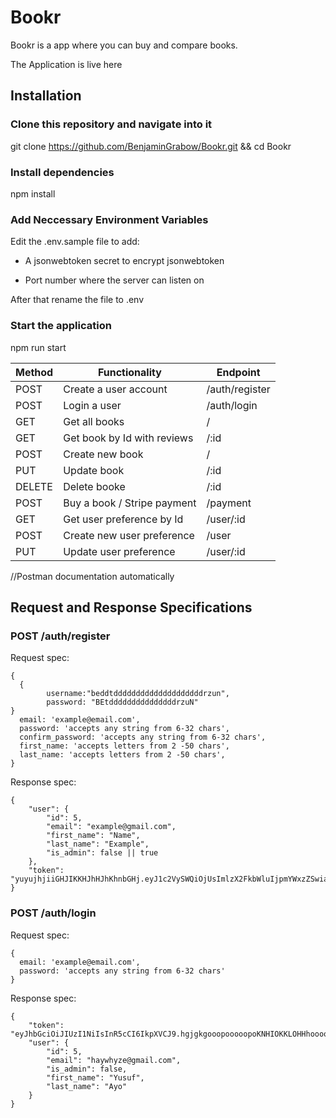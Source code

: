 # Bookr

Bookr is a app where you can buy and compare books.

The Application is live here 

## Installation

### Clone this repository and navigate into it

git clone https://github.com/BenjaminGrabow/Bookr.git && cd Bookr

### Install dependencies

npm install

### Add Neccessary Environment Variables
Edit the .env.sample file to add:

- A jsonwebtoken secret to encrypt jsonwebtoken

- Port number where the server can listen on

After that rename the file to .env

### Start the application
npm run start

|     Method | Functionality              | Endpoint      |
| ---------- | -------------              | ----------    |
| POST       |Create a user account       | /auth/register|
| POST       |Login a user                | /auth/login   |
| GET        | Get all books              | /             |
| GET        | Get book by Id with reviews| /:id          |
| POST       |Create new book             | /             |
| PUT        | Update book                | /:id          |
| DELETE     |Delete booke                | /:id          |
| POST       |Buy a book / Stripe payment | /payment      |
| GET        |Get user preference by Id   | /user/:id     |
| POST       |Create new user preference  | /user         |
| PUT        |Update user preference      | /user/:id     |
//Postman documentation automatically

## Request and Response Specifications

### POST /auth/register

Request spec:

```
{
  {
        username:"beddtddddddddddddddddddddrzun",
        password: "BEtdddddddddddddddrzuN"
}
  email: 'example@email.com',
  password: 'accepts any string from 6-32 chars',
  confirm_password: 'accepts any string from 6-32 chars',
  first_name: 'accepts letters from 2 -50 chars',
  last_name: 'accepts letters from 2 -50 chars',
}
```

Response spec:

```
{
    "user": {
        "id": 5,
        "email": "example@gmail.com",
        "first_name": "Name",
        "last_name": "Example",
        "is_admin": false || true
    },
    "token": "yuyujhjiiGHJIKKHJhHJhKhnbGHj.eyJ1c2VySWQiOjUsImlzX2FkbWluIjpmYWxzZSwiaWF0IjoxNTY0NDk1OTg4LCJleHAiOjE1NjUxMDA3ODh9.SgCpomiiiioidhjdfI"
}
```

### POST /auth/login

Request spec:

```
{
  email: 'example@email.com',
  password: 'accepts any string from 6-32 chars'
}
```

Response spec:

```
{
    "token": "eyJhbGciOiJIUzI1NiIsInR5cCI6IkpXVCJ9.hgjgkgooopooooopoKNHIOKKLOHHhoooooooo._7_DcsvIG6XlqRtmoqX3NmWnkREkFfkqswtmkCo1O2M",
    "user": {
        "id": 5,
        "email": "haywhyze@gmail.com",
        "is_admin": false,
        "first_name": "Yusuf",
        "last_name": "Ayo"
    }
}

```